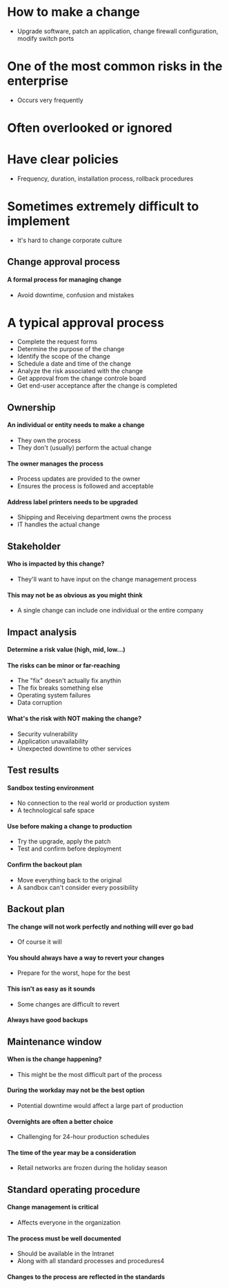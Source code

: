 # How to make a change
- Upgrade software, patch an application, change firewall configuration, modify switch ports
# One of the most common risks in the enterprise
- Occurs very frequently
# Often overlooked or ignored

# Have clear policies
- Frequency, duration, installation process, rollback procedures
# Sometimes extremely difficult to implement
- It's hard to change corporate culture


## Change approval process
#### A formal process for managing change
- Avoid downtime, confusion and mistakes
# A typical approval process
- Complete the request forms
- Determine the purpose of the change
- Identify the scope of the change
- Schedule a date and time of the change
- Analyze the risk associated with the change
- Get approval from the change controle board
- Get end-user acceptance after the change is completed


## Ownership
#### An individual or entity needs to make a change
- They own the process
- They don't (usually) perform the actual change
#### The owner manages the process
- Process updates are provided to the owner
- Ensures the process is followed and acceptable
#### Address label printers needs to be upgraded
- Shipping and Receiving department owns the process
- IT handles the actual change


## Stakeholder
#### Who is impacted by this change?
- They'll want to have input on the change management process
#### This may not be as obvious as you might think
- A single change can include one individual or the entire company


## Impact analysis
#### Determine a risk value (high, mid, low...)
#### The risks can be minor or far-reaching
- The "fix" doesn't actually fix anythin
- The fix breaks something else
- Operating system failures
- Data corruption
#### What's the risk with NOT making the change?
- Security vulnerability
- Application unavailability
- Unexpected downtime to other services



## Test results
#### Sandbox testing environment
- No connection to the real world or production system
- A technological safe space
#### Use before making a change to production
- Try the upgrade, apply the patch
- Test and confirm before deployment
#### Confirm the backout plan
- Move everything back to the original
- A sandbox can't consider every possibility


## Backout plan
#### The change will not work perfectly and nothing will ever go bad
- Of course it will
#### You should always have a way to revert your changes
- Prepare for the worst, hope for the best
#### This isn't as easy as it sounds
- Some changes are difficult to revert
#### Always have good backups


## Maintenance window
#### When is the change happening?
- This might be the most difficult part of the process
#### During the workday may not be the best option
- Potential downtime would affect a large part of production
#### Overnights are often a better choice
- Challenging for 24-hour production schedules
#### The time of the year may be a consideration
- Retail networks are frozen during the holiday season


## Standard operating procedure
#### Change management is critical
- Affects everyone in the organization
#### The process must be well documented
- Should be available in the Intranet
- Along with all standard processes and procedures4
#### Changes to the process are reflected in the standards